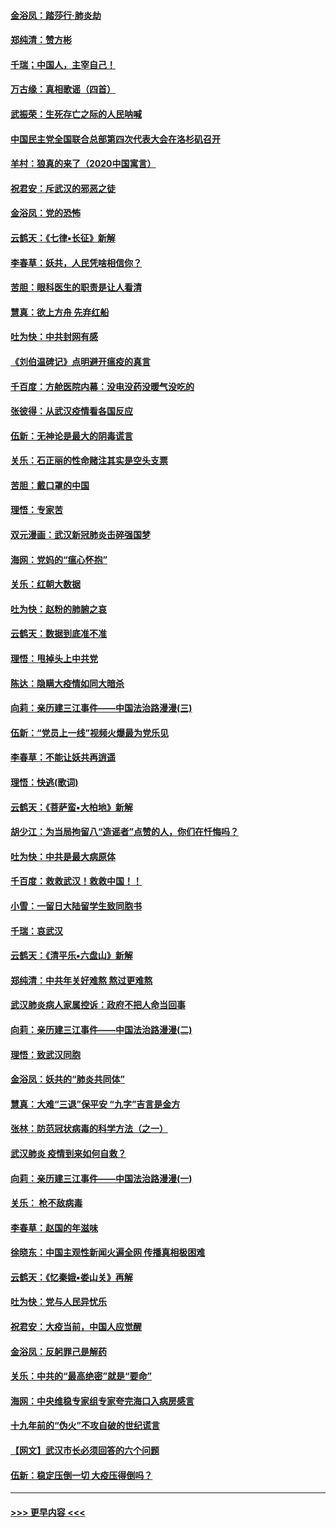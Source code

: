 #### [金浴凤：踏莎行‧肺炎劫](../pages/nsc993/n11858227.md?t=02101811) 
#### [郑纯清：赞方彬](../pages/nsc993/n11856803.md?t=02101811) 
#### [千瑞；中国人，主宰自己！](../pages/nsc993/n11856793.md?t=02101811) 
#### [万古缘：真相歌谣（四首）](../pages/nsc993/n11856263.md?t=02101811) 
#### [武振荣：生死存亡之际的人民呐喊](../pages/nsc993/n11856256.md?t=02101811) 
#### [中国民主党全国联合总部第四次代表大会在洛杉矶召开](../pages/nsc993/n11856344.md?t=02101811) 
#### [羊村：狼真的来了（2020中国寓言）](../pages/nsc993/n11856229.md?t=02101811) 
#### [祝君安：斥武汉的邪恶之徒](../pages/nsc993/n11855861.md?t=02101811) 
#### [金浴凤：党的恐怖](../pages/nsc993/n11855849.md?t=02101811) 
#### [云鹤天：《七律▪长征》新解](../pages/nsc993/n11855479.md?t=02101811) 
#### [李春草：妖共，人民凭啥相信你？](../pages/nsc993/n11855196.md?t=02101811) 
#### [苦胆：眼科医生的职责是让人看清](../pages/nsc993/n11853840.md?t=02101811) 
#### [慧真：欲上方舟 先弃红船](../pages/nsc993/n11853483.md?t=02101811) 
#### [吐为快：中共封网有感](../pages/nsc993/n11852575.md?t=02101811) 
#### [《刘伯温碑记》点明避开瘟疫的真言](../pages/nsc993/n11852128.md?t=02101811) 
#### [千百度：方舱医院内幕：没电没药没暖气没吃的](../pages/nsc993/n11850211.md?t=02101811) 
#### [张彼得：从武汉疫情看各国反应](../pages/nsc993/n11850102.md?t=02101811) 
#### [伍新：无神论是最大的阴毒谎言](../pages/nsc993/n11846129.md?t=02101811) 
#### [关乐：石正丽的性命赌注其实是空头支票](../pages/nsc993/n11846109.md?t=02101811) 
#### [苦胆：戴口罩的中国](../pages/nsc993/n11845576.md?t=02101811) 
#### [理悟：专家苦](../pages/nsc993/n11845564.md?t=02101811) 
#### [双元漫画：武汉新冠肺炎击碎强国梦](../pages/nsc993/n11843320.md?t=02101811) 
#### [海网：党妈的“瘟心怀抱”](../pages/nsc993/n11840740.md?t=02101811) 
#### [关乐：红朝大数据](../pages/nsc993/n11840675.md?t=02101811) 
#### [吐为快：赵粉的肺腑之哀](../pages/nsc993/n11840618.md?t=02101811) 
#### [云鹤天：数据到底准不准](../pages/nsc993/n11840325.md?t=02101811) 
#### [理悟：甩掉头上中共党](../pages/nsc993/n11838826.md?t=02101811) 
#### [陈达：隐瞒大疫情如同大暗杀](../pages/nsc993/n11838771.md?t=02101811) 
#### [向莉：亲历建三江事件——中国法治路漫漫(三)](../pages/nsc993/n11831825.md?t=02101811) 
#### [伍新：“党员上一线”视频火爆最为党乐见](../pages/nsc993/n11838200.md?t=02101811) 
#### [李春草：不能让妖共再逍遥](../pages/nsc993/n11838102.md?t=02101811) 
#### [理悟：快逃(歌词)](../pages/nsc993/n11838083.md?t=02101811) 
#### [云鹤天：《菩萨蛮▪大柏地》新解](../pages/nsc993/n11838059.md?t=02101811) 
#### [胡少江：为当局拘留八“造谣者”点赞的人，你们在忏悔吗？](../pages/nsc993/n11836801.md?t=02101811) 
#### [吐为快：中共是最大病原体](../pages/nsc993/n11836748.md?t=02101811) 
#### [千百度：救救武汉！救救中国！！](../pages/nsc993/n11836145.md?t=02101811) 
#### [小雪：一留日大陆留学生致同胞书](../pages/nsc993/n11834624.md?t=02101811) 
#### [千瑞：哀武汉](../pages/nsc993/n11833647.md?t=02101811) 
#### [云鹤天：《清平乐▪六盘山》新解](../pages/nsc993/n11833611.md?t=02101811) 
#### [郑纯清：中共年关好难熬 熬过更难熬](../pages/nsc993/n11833489.md?t=02101811) 
#### [武汉肺炎病人家属控诉：政府不把人命当回事](../pages/nsc993/n11833205.md?t=02101811) 
#### [向莉：亲历建三江事件——中国法治路漫漫(二)](../pages/nsc993/n11829102.md?t=02101811) 
#### [理悟：致武汉同胞](../pages/nsc993/n11831522.md?t=02101811) 
#### [金浴凤：妖共的“肺炎共同体”](../pages/nsc993/n11829448.md?t=02101811) 
#### [慧真：大难“三退”保平安 “九字”吉言是金方](../pages/nsc993/n11829501.md?t=02101811) 
#### [张林：防范冠状病毒的科学方法（之一）](../pages/nsc993/n11828618.md?t=02101811) 
#### [武汉肺炎 疫情到来如何自救？](../pages/nsc993/n11827632.md?t=02101811) 
#### [向莉：亲历建三江事件——中国法治路漫漫(一)](../pages/nsc993/n11827190.md?t=02101811) 
#### [关乐： 枪不敌病毒](../pages/nsc993/n11826746.md?t=02101811) 
#### [李春草：赵国的年滋味](../pages/nsc993/n11826321.md?t=02101811) 
#### [徐晓东：中国主观性新闻火遍全网 传播真相极困难](../pages/nsc993/n11826508.md?t=02101811) 
#### [云鹤天：《忆秦娥▪娄山关》再解](../pages/nsc993/n11824682.md?t=02101811) 
#### [吐为快：党与人民异忧乐](../pages/nsc993/n11824660.md?t=02101811) 
#### [祝君安：大疫当前，中国人应觉醒](../pages/nsc993/n11821946.md?t=02101811) 
#### [金浴凤：反躬罪己是解药](../pages/nsc993/n11820280.md?t=02101811) 
#### [关乐：中共的“最高绝密”就是“要命”](../pages/nsc993/n11816946.md?t=02101811) 
#### [海网：中央维稳专家组专家夸完海口入病房感言](../pages/nsc993/n11815138.md?t=02101811) 
#### [十九年前的“伪火”不攻自破的世纪谎言](../pages/nsc993/n11813238.md?t=02101811) 
#### [【网文】武汉市长必须回答的六个问题](../pages/nsc993/n11813848.md?t=02101811) 
#### [伍新：稳定压倒一切 大疫压得倒吗？](../pages/nsc993/n11812634.md?t=02101811) 

----
#### [ >>> 更早内容 <<< ](../indexes/nsc993-earlier.md)
